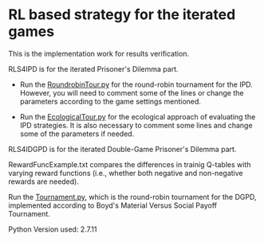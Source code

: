 # RL based strategy for the iterated games

This is the implementation work for results verification.



RLS4IPD is for the iterated Prisoner's Dilemma part.

* Run the [RoundrobinTour.py](https://github.com/ExperimentVerification/RLStrategy/blob/master/RLS4IPD/RoundrobinTour.py) for the round-robin tournament for the IPD. However, you will need to comment some of the lines or change the parameters according to the game settings mentioned.

* Run the [EcologicalTour.py](https://github.com/ExperimentVerification/RLStrategy/blob/master/RLS4IPD/EcologicalTour.py) for the ecological approach of evaluating the IPD strategies. It is also necessary to comment some lines and change some of the parameters if needed. 




RLS4IDGPD is for the iterated Double-Game Prisoner's Dilemma part.



RewardFuncExample.txt compares the differences in trainig Q-tables with varying reward functions (i.e., whether both negative and non-negative rewards are needed).


Run the [Tournament.py](https://github.com/ExperimentVerification/RLStrategy/blob/master/RLS4IDGPD/Tournament.py), which is the round-robin tournament for the DGPD, implemented according to Boyd's Material Versus Social Payoff Tournament. 

Python Version used: 2.7.11
